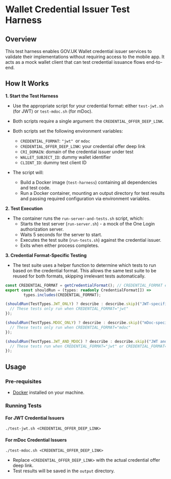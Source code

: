 # Wallet Credential Issuer Test Harness

## Overview

This test harness enables GOV.UK Wallet credential issuer services to validate their implementations without requiring access to the mobile app. It acts as a mock wallet client that can test credential issuance flows end-to-end.

## How It Works

**1. Start the Test Harness**
- Use the appropriate script for your credential format: either `test-jwt.sh` (for JWT) or `test-mdoc.sh` (for mDoc).
- Both scripts require a single argument: the `CREDENTIAL_OFFER_DEEP_LINK`.
- Both scripts set the following environment variables:
  - `CREDENTIAL_FORMAT`: `"jwt" `or `mdoc`
  - `CREDENTIAL_OFFER_DEEP_LINK`: your credential offer deep link
  - `CRI_DOMAIN`: domain of the credential issuer under test
  - `WALLET_SUBJECT_ID`: dummy wallet identifier
  - `CLIENT_ID`: dummy test client ID

- The script will:
   - Build a Docker image (`test-harness`) containing all dependencies and test code. 
   - Run a Docker container, mounting an output directory for test results and passing required configuration via environment variables.

**2. Test Execution**
- The container runs the `run-server-and-tests.sh` script, which:
   - Starts the test server (`run-server.sh`) - a mock of the One Login authorization server. 
   - Waits 5 seconds for the server to start. 
   - Executes the test suite (`run-tests.sh`) against the credential issuer. 
   - Exits when either process completes.

**3. Credential Format-Specific Testing**
- The test suite uses a helper function to determine which tests to run based on the credential format. This allows the same test suite to be reused for both formats, skipping irrelevant tests automatically.


```typescript
const CREDENTIAL_FORMAT = getCredentialFormat(); // CREDENTIAL_FORMAT environment variable
export const shouldRun = (types: readonly CredentialFormat[]) =>
        types.includes(CREDENTIAL_FORMAT);

(shouldRun(TestTypes.JWT_ONLY) ? describe : describe.skip)("JWT-specific tests", () => {
  // These tests only run when CREDENTIAL_FORMAT="jwt"
});

(shouldRun(TestTypes.MDOC_ONLY) ? describe : describe.skip)("mDoc-specific tests", () => {
  // These tests only run when CREDENTIAL_FORMAT="mdoc"
});

(shouldRun(TestTypes.JWT_AND_MDOC) ? describe : describe.skip)("JWT and mDoc tests", () => {
  // These tests run when CREDENTIAL_FORMAT="jwt" or CREDENTIAL_FORMAT="mdoc"
});
```
## Usage

### Pre-requisites

- [Docker](https://docs.docker.com/get-docker/) installed on your machine.

### Running Tests

#### For JWT Credential Issuers

```
./test-jwt.sh <CREDENTIAL_OFFER_DEEP_LINK>
```

#### For mDoc Credential Issuers

```
./test-mdoc.sh <CREDENTIAL_OFFER_DEEP_LINK>
```

- Replace `<CREDENTIAL_OFFER_DEEP_LINK>` with the actual credential offer deep link.
- Test results will be saved in the `output` directory.
